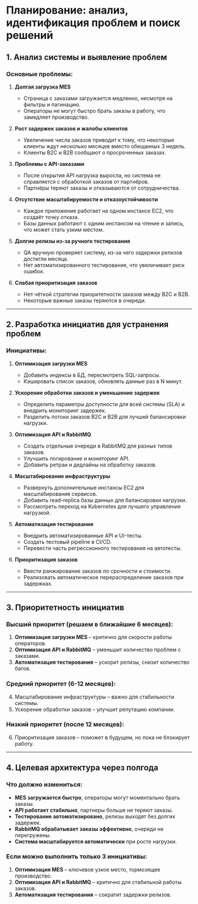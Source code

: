 # Планирование: анализ, идентификация проблем и поиск решений

## 1. Анализ системы и выявление проблем
### Основные проблемы:
1. **Долгая загрузка MES**
   - Страница с заказами загружается медленно, несмотря на фильтры и пагинацию.
   - Операторы не могут быстро брать заказы в работу, что замедляет производство.

2. **Рост задержек заказов и жалобы клиентов**
   - Увеличение числа заказов приводит к тому, что некоторые клиенты ждут несколько месяцев вместо обещанных 3 недель.
   - Клиенты B2C и B2B сообщают о просроченных заказах.

3. **Проблемы с API-заказами**
   - После открытия API нагрузка выросла, но система не справляется с обработкой заказов от партнёров.
   - Партнёры теряют заказы и отказываются от сотрудничества.

4. **Отсутствие масштабируемости и отказоустойчивости**
   - Каждое приложение работает на одном инстансе EC2, что создаёт точку отказа.
   - Базы данных работают с одним инстансом на чтение и запись, что может стать узким местом.

5. **Долгие релизы из-за ручного тестирования**
   - QA вручную проверяет систему, из-за чего задержки релизов достигли месяца.
   - Нет автоматизированного тестирования, что увеличивает риск ошибок.

6. **Слабая приоритизация заказов**
   - Нет чёткой стратегии приоритетности заказов между B2C и B2B.
   - Некоторые важные заказы теряются в очереди.

---

## 2. Разработка инициатив для устранения проблем
### Инициативы:
1. **Оптимизация загрузки MES**
   - Добавить индексы в БД, пересмотреть SQL-запросы.
   - Кэшировать список заказов, обновлять данные раз в N минут.

2. **Ускорение обработки заказов и уменьшение задержек**
   - Определить параметры доступности для всей системы (SLA) и внедрить мониторинг задержек.
   - Разделить потоки заказов B2C и B2B для лучшей балансировки нагрузки.

3. **Оптимизация API и RabbitMQ**
   - Создать отдельные очереди в RabbitMQ для разных типов заказов.
   - Улучшить логирование и мониторинг API.
   - Добавить ретраи и дедлайны на обработку заказов.

4. **Масштабирование инфраструктуры**
   - Развернуть дополнительные инстансы EC2 для масштабирования сервисов.
   - Добавить read-replica базы данных для балансировки нагрузки.
   - Рассмотреть переход на Kubernetes для лучшего управления нагрузкой.

5. **Автоматизация тестирования**
   - Внедрить автоматизированные API и UI-тесты.
   - Создать тестовый pipeline в CI/CD.
   - Перевести часть регрессионного тестирования на автотесты.

6. **Приоритизация заказов**
   - Ввести ранжирование заказов по срочности и стоимости.
   - Реализовать автоматическое перераспределение заказов при задержках.

---

## 3. Приоритетность инициатив
### Высший приоритет (решаем в ближайшие 6 месяцев):
1. **Оптимизация загрузки MES** – критично для скорости работы операторов.
2. **Оптимизация API и RabbitMQ** – уменьшит количество проблем с заказами.
3. **Автоматизация тестирования** – ускорит релизы, снизит количество багов.

### Средний приоритет (6-12 месяцев):
4. Масштабирование инфраструктуры – важно для стабильности системы.
5. Ускорение обработки заказов – улучшит репутацию компании.

### Низкий приоритет (после 12 месяцев):
6. Приоритизация заказов – поможет в будущем, но пока не блокирует работу.

---

## 4. Целевая архитектура через полгода
### Что должно измениться:
- **MES загружается быстро**, операторы могут моментально брать заказы.
- **API работает стабильно**, партнеры больше не теряют заказы.
- **Тестирование автоматизировано**, релизы выходят без долгих задержек.
- **RabbitMQ обрабатывает заказы эффективно**, очереди не перегружены.
- **Система масштабируется автоматически** при росте нагрузки.

### Если можно выполнить только 3 инициативы:
1. **Оптимизация MES** – ключевое узкое место, тормозящее производство.
2. **Оптимизация API и RabbitMQ** – критично для стабильной работы заказов.
3. **Автоматизация тестирования** – сократит задержки релизов.
